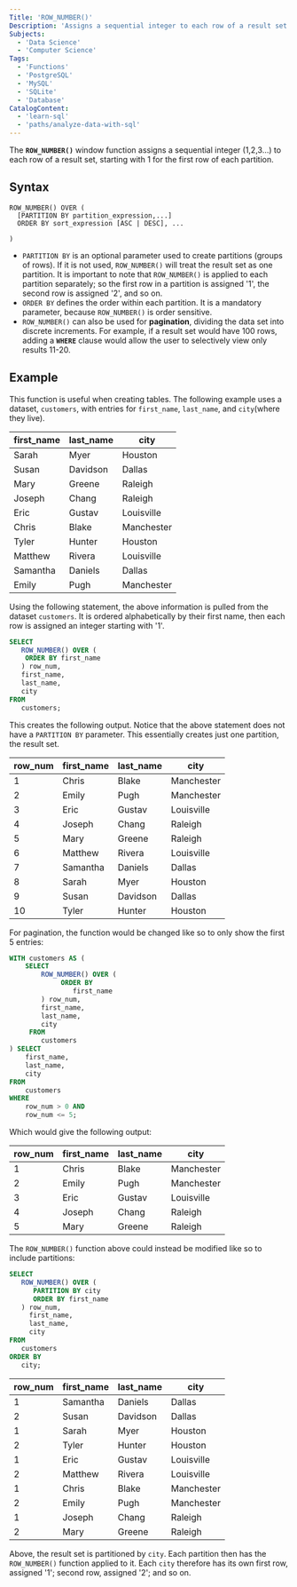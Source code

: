 ```yaml
---
Title: 'ROW_NUMBER()'
Description: 'Assigns a sequential integer to each row of a result set.'
Subjects:
  - 'Data Science'
  - 'Computer Science'
Tags:
  - 'Functions'
  - 'PostgreSQL'
  - 'MySQL'
  - 'SQLite'
  - 'Database'
CatalogContent:
  - 'learn-sql'
  - 'paths/analyze-data-with-sql'
---
```


The **`ROW_NUMBER()`** window function assigns a sequential integer (1,2,3...) to each row of a result set, starting with 1 for the first row of each partition.

## Syntax

```pseudo
ROW_NUMBER() OVER (
  [PARTITION BY partition_expression,...]
  ORDER BY sort_expression [ASC | DESC], ...

)
```
* `PARTITION BY` is an optional parameter used to create partitions (groups of rows). If it is not used, `ROW_NUMBER()` will treat the result set as one partition. It is important to note that `ROW_NUMBER()` is applied to each partition separately; so the first row in a partition is assigned '1', the second row is assigned '2', and so on.
* `ORDER BY` defines the order within each partition. It is a mandatory parameter, because `ROW_NUMBER()` is order sensitive.
* `ROW_NUMBER()` can also be used for **pagination**, dividing the data set into discrete increments. For example, if a result set would have 100 rows, adding a **`WHERE`** clause would allow the user to selectively view only results 11-20.

## Example

This function is useful when creating tables. The following example uses a dataset, `customers`, with entries for `first_name`, `last_name`, and `city`(where they live).

| first_name | last_name | city         |
| ---        | ---       | ---          |
| Sarah      | Myer      | Houston      |
| Susan      | Davidson  | Dallas       |
| Mary       | Greene    | Raleigh      |
| Joseph     | Chang     | Raleigh      |
| Eric       | Gustav    | Louisville   |
| Chris      | Blake     | Manchester   |
| Tyler      | Hunter    | Houston      |
| Matthew    | Rivera    | Louisville   |
| Samantha   | Daniels   | Dallas       |
| Emily      | Pugh      | Manchester   |

Using the following statement, the above information is pulled from the dataset `customers`. It is ordered alphabetically by their first name, then each row is assigned an integer starting with '1'.

```sql
SELECT 
   ROW_NUMBER() OVER (
	ORDER BY first_name
   ) row_num,
   first_name, 
   last_name, 
   city
FROM 
   customers;
```

This creates the following output. Notice that the above statement does not have a `PARTITION BY` parameter. This essentially creates just one partition, the result set.

| row_num | first_name | last_name | city        |
| ---     | ---        | ---       | ---         |
| 1       | Chris      | Blake     | Manchester  |
| 2       | Emily      | Pugh      | Manchester  |
| 3       | Eric       | Gustav    | Louisville  |
| 4       | Joseph     | Chang     | Raleigh     |
| 5       | Mary       | Greene    | Raleigh     |
| 6       | Matthew    | Rivera    | Louisville  |
| 7       | Samantha   | Daniels   | Dallas      |
| 8       | Sarah      | Myer      | Houston     |
| 9       | Susan      | Davidson  | Dallas      |
| 10      | Tyler      | Hunter    | Houston     |

For pagination, the function would be changed like so to only show the first 5 entries:

```sql
WITH customers AS (
    SELECT 
        ROW_NUMBER() OVER (
             ORDER BY 
                first_name
        ) row_num, 
        first_name, 
        last_name,
        city
     FROM 
        customers
) SELECT 
    first_name, 
    last_name,
    city
FROM 
    customers
WHERE 
    row_num > 0 AND 
    row_num <= 5;
```
Which would give the following output:

| row_num | first_name | last_name | city        |
| ---     | ---        | ---       | ---         |
| 1       | Chris      | Blake     | Manchester  |
| 2       | Emily      | Pugh      | Manchester  |
| 3       | Eric       | Gustav    | Louisville  |
| 4       | Joseph     | Chang     | Raleigh     |
| 5       | Mary       | Greene    | Raleigh     |

The `ROW_NUMBER()` function above could instead be modified like so to include partitions:

```sql
SELECT 
   ROW_NUMBER() OVER (
      PARTITION BY city
      ORDER BY first_name
   ) row_num,
     first_name, 
     last_name, 
     city
FROM 
   customers
ORDER BY 
   city;
```

| row_num | first_name | last_name | city        |
| ---     | ---        | ---       | ---         |
| 1       | Samantha   | Daniels   | Dallas      |
| 2       | Susan      | Davidson  | Dallas      |
| 1       | Sarah      | Myer      | Houston     |
| 2       | Tyler      | Hunter    | Houston     |
| 1       | Eric       | Gustav    | Louisville  |
| 2       | Matthew    | Rivera    | Louisville  |
| 1       | Chris      | Blake     | Manchester  |
| 2       | Emily      | Pugh      | Manchester  |
| 1       | Joseph     | Chang     | Raleigh     |
| 2       | Mary       | Greene    | Raleigh     |

Above, the result set is partitioned by `city`. Each partition then has the `ROW_NUMBER()` function applied to it. Each `city` therefore has its own first row, assigned '1'; second row, assigned '2'; and so on.
